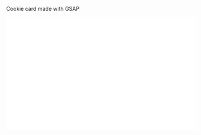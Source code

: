 Cookie card made with GSAP 

![](https://github.com/batamn/animated-cookie/blob/main/Animation.gif)
